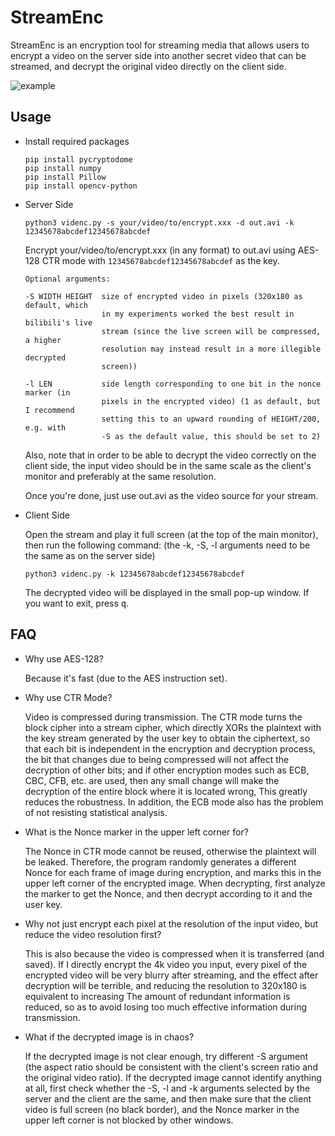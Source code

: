 # StreamEnc

StreamEnc is an encryption tool for streaming media that allows users to encrypt a video on the server side into another secret video that can be streamed, and decrypt the original video directly on the client side.

![example](https://user-images.githubusercontent.com/83796250/236632203-cb979b2d-0e96-4c14-9792-2769010e97cc.png)

## Usage

- Install required packages

  ```
  pip install pycryptodome
  pip install numpy
  pip install Pillow
  pip install opencv-python
  ```

- Server Side

  ```
  python3 videnc.py -s your/video/to/encrypt.xxx -d out.avi -k 12345678abcdef12345678abcdef
  ```

  Encrypt your/video/to/encrypt.xxx (in any format) to out.avi using AES-128 CTR mode with `12345678abcdef12345678abcdef` as the key.

  ```
  Optional arguments:
  
  -S WIDTH HEIGHT  size of encrypted video in pixels (320x180 as default, which
                   in my experiments worked the best result in bilibili's live
                   stream (since the live screen will be compressed, a higher
                   resolution may instead result in a more illegible decrypted
                   screen))
  
  -l LEN           side length corresponding to one bit in the nonce marker (in
                   pixels in the encrypted video) (1 as default, but I recommend
                   setting this to an upward rounding of HEIGHT/200, e.g. with
                   -S as the default value, this should be set to 2)
  ```

  Also, note that in order to be able to decrypt the video correctly on the client side, the input video should be in the same scale as the client's monitor and preferably at the same resolution.

  Once you're done, just use out.avi as the video source for your stream.

- Client Side

  Open the stream and play it full screen (at the top of the main monitor), then run the following command: (the -k, -S, -l arguments need to be the same as on the server side)

  ```
  python3 videnc.py -k 12345678abcdef12345678abcdef
  ```

  The decrypted video will be displayed in the small pop-up window. If you want to exit, press <kbd>q</kbd>.

## FAQ

- Why use AES-128?

  Because it's fast (due to the AES instruction set).
  
- Why use CTR Mode?

  Video is compressed during transmission. The CTR mode turns the block cipher into a stream cipher, which directly XORs the plaintext with the key stream generated by the user key to obtain the ciphertext, so that each bit is independent in the encryption and decryption process, the bit that changes due to being compressed will not affect the decryption of other bits; and if other encryption modes such as ECB, CBC, CFB, etc. are used, then any small change will make the decryption of the entire block where it is located wrong, This greatly reduces the robustness. In addition, the ECB mode also has the problem of not resisting statistical analysis.

- What is the Nonce marker in the upper left corner for?

  The Nonce in CTR mode cannot be reused, otherwise the plaintext will be leaked. Therefore, the program randomly generates a different Nonce for each frame of image during encryption, and marks this in the upper left corner of the encrypted image. When decrypting, first analyze the marker to get the Nonce, and then decrypt according to it and the user key.

- Why not just encrypt each pixel at the resolution of the input video, but reduce the video resolution first?
  
  This is also because the video is compressed when it is transferred (and saved). If I directly encrypt the 4k video you input, every pixel of the encrypted video will be very blurry after streaming, and the effect after decryption will be terrible, and reducing the resolution to 320x180 is equivalent to increasing The amount of redundant information is reduced, so as to avoid losing too much effective information during transmission.
  
- What if the decrypted image is in chaos?

  If the decrypted image is not clear enough, try different -S argument (the aspect ratio should be consistent with the client's screen ratio and the original video ratio). If the decrypted image cannot identify anything at all, first check whether the -S, -l and -k arguments selected by the server and the client are the same, and then make sure that the client video is full screen (no black border), and the Nonce marker in the upper left corner is not blocked by other windows.
